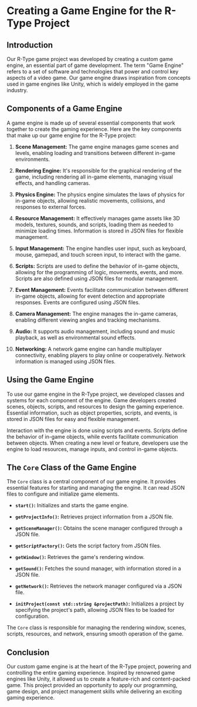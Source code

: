 # Creating a Game Engine for the R-Type Project

## Introduction

Our R-Type game project was developed by creating a custom game engine, an essential part of game development. The term "Game Engine" refers to a set of software and technologies that power and control key aspects of a video game. Our game engine draws inspiration from concepts used in game engines like Unity, which is widely employed in the game industry.

## Components of a Game Engine

A game engine is made up of several essential components that work together to create the gaming experience. Here are the key components that make up our game engine for the R-Type project:

1. **Scene Management:** The game engine manages game scenes and levels, enabling loading and transitions between different in-game environments.

2. **Rendering Engine:** It's responsible for the graphical rendering of the game, including rendering all in-game elements, managing visual effects, and handling cameras.

3. **Physics Engine:** The physics engine simulates the laws of physics for in-game objects, allowing realistic movements, collisions, and responses to external forces.

4. **Resource Management:** It effectively manages game assets like 3D models, textures, sounds, and scripts, loading them as needed to minimize loading times. Information is stored in JSON files for flexible management.

5. **Input Management:** The engine handles user input, such as keyboard, mouse, gamepad, and touch screen input, to interact with the game.

6. **Scripts:** Scripts are used to define the behavior of in-game objects, allowing for the programming of logic, movements, events, and more. Scripts are also defined using JSON files for modular management.

7. **Event Management:** Events facilitate communication between different in-game objects, allowing for event detection and appropriate responses. Events are configured using JSON files.

8. **Camera Management:** The engine manages the in-game cameras, enabling different viewing angles and tracking mechanisms.

9. **Audio:** It supports audio management, including sound and music playback, as well as environmental sound effects.

10. **Networking:** A network game engine can handle multiplayer connectivity, enabling players to play online or cooperatively. Network information is managed using JSON files.

## Using the Game Engine

To use our game engine in the R-Type project, we developed classes and systems for each component of the engine. Game developers created scenes, objects, scripts, and resources to design the gaming experience. Essential information, such as object properties, scripts, and events, is stored in JSON files for easy and flexible management.

Interaction with the engine is done using scripts and events. Scripts define the behavior of in-game objects, while events facilitate communication between objects. When creating a new level or feature, developers use the engine to load resources, manage inputs, and control in-game objects.

## The `Core` Class of the Game Engine

The `Core` class is a central component of our game engine. It provides essential features for starting and managing the engine. It can read JSON files to configure and initialize game elements.

- **`start()`:** Initializes and starts the game engine.

- **`getProjectInfo()`:** Retrieves project information from a JSON file.

- **`getSceneManager()`:** Obtains the scene manager configured through a JSON file.

- **`getScriptFactory()`:** Gets the script factory from JSON files.

- **`getWindow()`:** Retrieves the game's rendering window.

- **`getSound()`:** Fetches the sound manager, with information stored in a JSON file.

- **`getNetwork()`:** Retrieves the network manager configured via a JSON file.

- **`initProject(const std::string &projectPath)`:** Initializes a project by specifying the project's path, allowing JSON files to be loaded for configuration.

The `Core` class is responsible for managing the rendering window, scenes, scripts, resources, and network, ensuring smooth operation of the game.

## Conclusion

Our custom game engine is at the heart of the R-Type project, powering and controlling the entire gaming experience. Inspired by renowned game engines like Unity, it allowed us to create a feature-rich and content-packed game. This project provided an opportunity to apply our programming, game design, and project management skills while delivering an exciting gaming experience.
